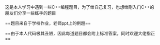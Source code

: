 这是本人学习中遇到一些C++编程题目，为了给自己复习，也想给刚入门C++的朋友们分享一些练手的题目

==题目来自于学校作业，老师ppt上的例题==

==由于本人代码极其丑陋，因此每道题目都会附上标准答案，同时欢迎大佬指正==